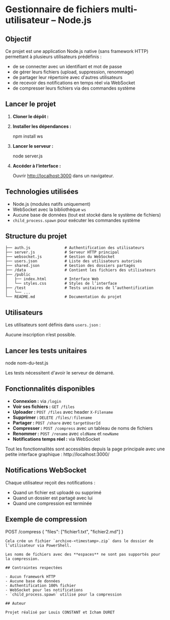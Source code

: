 # Gestionnaire de fichiers multi-utilisateur – Node.js

## Objectif

Ce projet est une application Node.js native (sans framework HTTP) permettant à plusieurs utilisateurs prédéfinis :
- de se connecter avec un identifiant et mot de passe
- de gérer leurs fichiers (upload, suppression, renommage)
- de partager leur répertoire avec d'autres utilisateurs
- de recevoir des notifications en temps réel via WebSocket
- de compresser leurs fichiers via des commandes système

## Lancer le projet

1. **Cloner le dépôt :**



2. **Installer les dépendances :**

   npm install ws

3. **Lancer le serveur :**

   node server.js


3. **Accéder à l’interface :**

   Ouvrir [http://localhost:3000](http://localhost:3000) dans un navigateur.

## Technologies utilisées

- Node.js (modules natifs uniquement)
- WebSocket avec la bibliothèque `ws`
- Aucune base de données (tout est stocké dans le système de fichiers)
- `child_process.spawn` pour exécuter les commandes système

## Structure du projet

```
├── auth.js               # Authentification des utilisateurs
├── server.js             # Serveur HTTP principal
├── websocket.js          # Gestion du WebSocket
├── users.json            # Liste des utilisateurs autorisés
├── shared.json           # Gestion des dossiers partagés
├── /data                 # Contient les fichiers des utilisateurs
├── /public
│   ├── index.html        # Interface Web
│   └── styles.css        # Styles de l’interface
├── /test                 # Tests unitaires de l’authentification
│   └── ...               
└── README.md             # Documentation du projet
```

## Utilisateurs

Les utilisateurs sont définis dans `users.json` :

Aucune inscription n’est possible.

## Lancer les tests unitaires

node nom-du-test.js 

Les tests nécessitent d'avoir le serveur de démarré.

## Fonctionnalités disponibles

- **Connexion :** via `/login`
- **Voir ses fichiers :** `GET /files`
- **Uploader :** `POST /files` avec header `X-Filename`
- **Supprimer :** `DELETE /files/:filename`
- **Partager :** `POST /share` avec `targetUserId`
- **Compresser :** `POST /compress` avec un tableau de noms de fichiers
- **Renommer :** `POST /rename` avec `oldName` et `newName`
- **Notifications temps réel :** via WebSocket

Tout les fonctionnalités sont accessibles depuis la page principale avec une petite interface graphique : http://localhost:3000/

## Notifications WebSocket

Chaque utilisateur reçoit des notifications :
- Quand un fichier est uploadé ou supprimé
- Quand un dossier est partagé avec lui
- Quand une compression est terminée

## Exemple de compression

POST /compress
{
  "files": ["fichier1.txt", "fichier2.md"]
}
```
Cela crée un fichier `archive-<timestamp>.zip` dans le dossier de l’utilisateur via PowerShell.

Les noms de fichiers avec des **espaces** ne sont pas supportés pour la compression.

## Contraintes respectées

- Aucun framework HTTP
- Aucune base de données
- Authentification 100% fichier
- WebSocket pour les notifications
- `child_process.spawn` utilisé pour la compression

## Auteur

Projet réalisé par Louis CONSTANT et Icham DURET
